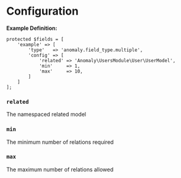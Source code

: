 # Configuration

**Example Definition:**

```
protected $fields = [
    'example' => [
        'type'   => 'anomaly.field_type.multiple',
        'config' => [
            'related' => 'Anomaly\UsersModule\User\UserModel',
            'min'     => 1,
            'max'     => 10,
        ]
    ]
];
```

### `related`

The namespaced related model

### `min`

The minimum number of relations required

### `max`

The maximum number of relations allowed
